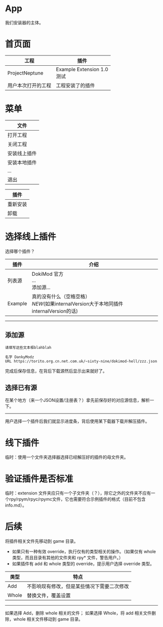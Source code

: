 # App
我们安装器的主体。
# 首页面
|工程|插件|
|---|---|
|ProjectNeptune|Example Extension 1.0<br>测试|
|用户本次打开的工程|工程安装了的插件|
# 菜单
|文件|
|---|
|打开工程|
|关闭工程|
|安装线上插件|
|安装本地插件|
|...|
|退出|

|插件|
|---|
|重新安装|
|卸载|
# 选择线上插件
选择哪个插件？

|插件|介绍|
|---|---|
|列表源|DokiMod 官方<br>...<br>添加源...|
|Example|真的没有什么（空格空格）<br/>*NEW*(如果internalVersion大于本地同插件internalVersion的话)|

---

## 添加源

```
请填写这些文本框blahblah

名字 DankyModz
URL https://torito.org.cn.net.com.uk/~sixty-nine/dokimod-hell/zzz.json
```
完成后保存信息，在背后下载源然后显示出来就好了。

## 选择已有源
在某个地方（来一个JSON设置/注册表？）拿先前保存好的对应源信息，解析一下。

---

用户选择一个插件后我们就显示进度条，背后使用某下载器下载并解压插件。

# 线下插件

临时：使用一个文件夹选择器选择已经解压好的插件的母文件夹。

# 验证插件是否标准

临时：extension 文件夹应只有一个子文件夹（？），除它之外的文件夹不应有一个rpy/rpym/rpyc/rpymc文件，它也需要符合示例插件的格式（目前不包含info.md）。

# 后续

将插件相关文件先移动到 game 目录。

- 如果只有一种有效 override，执行仅有的类型相关的操作。（如果仅有 whole 类型，而且目录有其他的文件夹和 rpy* 文件，警告用户。）
- 如果插件有 add 和 whole 类型的 override，提示用户选择 override 类型。

|类型|特点|
|---|---|
|Add|不影响现有修改，但是某些情况下需要二次修改|
|Whole|替换文件，覆盖设置|

---

如果选择 Add，删除 whole 相关的文件；
如果选择 Whole，将 add 相关文件删除，whole 相关文件移动到 game 目录。
